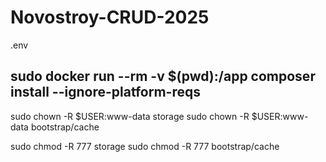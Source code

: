 # Novostroy-CRUD-2025

.env

## sudo docker run --rm -v $(pwd):/app composer install --ignore-platform-reqs

sudo chown -R $USER:www-data storage
sudo chown -R $USER:www-data bootstrap/cache

sudo chmod -R 777 storage
sudo chmod -R 777 bootstrap/cache
